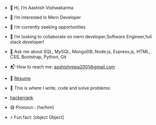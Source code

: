 - 👋 Hi, I’m Aashish Vishwakarma
- 👀 I’m interested in Mern Developer
- 🌱 I’m currently seeking opportunities
- 💞️ I’m looking to collaborate on mern developer,Software Engineer,full stack developer!
- 💬 Ask me about SQL, MySQL, MongoDB, Node.js, Express.js, HTML, CSS, Bootstrap, Python, Git
- 📬 How to reach me: <aashishrewa2001@gmail.com>
- 📝 [Resume](https://drive.google.com/file/d/1X5Bd86bMWa4Xz7fYSa_jKigL9PLnXZSy/view?usp=sharing)
- 💪 This is where I write, code and solve problems:
- [hackerrank](https://www.hackerrank.com/aashishrewa2001?hr_r=1)

- 😄 Pronoun : (he/him)
- ⚡ Fun fact: [object Object]

<!---
aashishrewa2001/aashishrewa2001 is a ✨ special ✨ repository because its `README.md` (this file) appears on your GitHub profile.
You can click the Preview link to take a look at your changes.
--->
